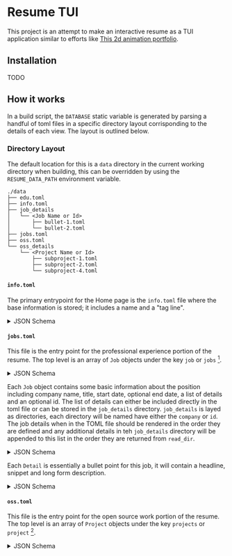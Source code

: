 # Resume TUI

This project is an attempt to make an interactive resume as a TUI application similar to efforts
like [This 2d animation portfolio](https://github.com/JSLegendDev/2d-portfolio-kaboom).

## Installation

TODO

## How it works

In a build script, the `DATABASE` static variable is generated by parsing a handful of toml files
in a specific directory layout corrisponding to the details of each view. The layout is outlined
below.

### Directory Layout

The default location for this is a `data` directory in the current working directory when building,
this can be overridden by using the `RESUME_DATA_PATH` environment variable.

```text
./data
├── edu.toml
├── info.toml
├── job_details
│   └── <Job Name or Id>
│       ├── bullet-1.toml
│       └── bullet-2.toml
├── jobs.toml
├── oss.toml
└── oss_details
    └── <Project Name or Id>
        ├── subproject-1.toml
        ├── subproject-2.toml
        └── subproject-4.toml
```

#### `info.toml`

The primary entrypoint for the Home page is the `info.toml` file where the base information is
stored; it includes a name and a "tag line".

<details>

<summary>JSON Schema</summary>

```json
{
    "title": "Info",
    "description": "Basic information",
    "type": "object",
    "properties": {
        "name": {
            "description": "The name displayed on the Home page.",
            "type": "string",
        },
        "tag_line": {
            "description": "The tagline to display below the name on the Home page.",
            "type": "string"
        }
    }
}
```

</details>

#### `jobs.toml`

This file is the entry point for the professional experience portion of the resume. The top level is
an array of `Job` objects under the key `job` or `jobs` [^1]. 

<details>

<summary>JSON Schema</summary>

```json
{
    "title": "Jobs",
    "description": "List of job details",
    "type": "object",
    "properties": {
        "jobs": {
            "description": "list of jobs",
            "type": "array",
            "items": {
                "type": "Job"
            },
        }
    }
}
```

</details>

Each `Job` object contains some basic information about the position including company name, title,
start date, optional end date, a list of details and an optional id. The list of details can either
be included directly in the toml file or can be stored in the `job_details` directory. `job_details`
is layed as directories, each directory will be named have either the `company` or `id`. The job
details when in the TOML file should be rendered in the order they are defined and any additional
details in teh `job_details` directory will be appended to this list in the order they are returned
from `read_dir`.

<details>

<summary>JSON Schema</summary>

```json
{
    "title": "Job",
    "description": "Overview of each job",
    "type": "object",
    "patternProperties": {
        "id": {
            "description": "An optional unique ID for a job used for file based details when \
            representing multiple jobs at the same company.",
            "type": "string"
        },
        "company": {
            "description": "The name of the company",
            "type": "string"
        },
        "title": {
            "description": "Job title at this company",
            "type": "string"
        },
        "start": {
            "description": "The date this position started",
            "type": "string"
        }
        ,
        "end": {
            "description": "The date this position ended, if not provided it will display 'current'",
            "type": "string"
        },
        "details?": {
            "description": "A list of job details",
            "type": "array",
            "items": {
                "type": "JobDetail"
            },
        }
    },
    "required": [ "company", "title", "start" ]
}
```

</details>

Each `Detail` is essentially a bullet point for this job, it will contain a headline, snippet and
long form description.

<details>

<summary>JSON Schema</summary>

```json
{
    "title": "JobDetail",
    "description": "A highlight from a job",
    "type": "object",
    "properties": {
        "headline": {
            "description": "The headline",
            "type": "string"
        },
        "snippet": {
            "description": "A snippet describing this detail",
            "type": "string"
        },
        "detail": {
            "description": "The long form description, Commonmark markdown can be used to \
            style this content",
            "type": "string"
        }
    }
}
```

</details>

#### `oss.toml`

This file is the entry point for the open source work portion of the resume. The top level is
an array of `Project` objects under the key `projects` or `project` [^1]. 


<details>

<summary>JSON Schema</summary>

```json
{
    "title": "Projects",
    "description": "List of oss projects",
    "type": "object",
    "patternProperties": {
        "projects?": {
            "type": "array",
            "items": {
                "type": "Project"
            },
        }
    }
}
```

</detail>

A `Project` is a recursive data structure for describing open source contribution it contains a
project name, short description, long description and a list of sub projects. This structure
makes it easier to represent GitHub Organizations and their repositories and/or crates
that have workspace crates that deserve additional details.

<details>

<summary>JSON Schema</summary>

```json
{
    "title": "Project",
    "description": "A Project outline",
    "type": "object",
    "properties": {
        "name": {
            "description": "The name of the project",
            "type": "string",
        },
        "short_desc": {
            "description": "A snippet about this project",
            "type": "string"
        },
        "long_desc": {
            "description": "A long form overview of this project, Commonmark markdown can be used \
            to style this content",
            "type": "string"
        },
        "sub_projects": {
            "description": "A list of sub-projects related to this project, this is recursive \
            in nature so these sub projects can also have sub-projects",
            "type": "array",
            "items": {
                "type": "Project"
            }
        }
    },
    "required": ["name", "short_desc", "long_desc"]
}
```

</details>

#### `edu.toml`

This file is the entry point for the open source work portion of the resume. The top level is
an array of `School` objects under the key `schools` or `school` [^1]. 

<details>

<summary>JSON Schema</summary>

```json
{
    "title": "Education",
    "description": "List of school details",
    "type": "object",
    "patternProperties": {
        "schools?": {
            "type": "array"
            "items": {
                "type": "School"
            },
        },
    }
}
```

</detail>

A `School` is a breif description of an educational experience including the name of the institution
a description of the course of study and an optional graduation date.

<details>

<summary>JSON Schema</summary>

```json
{
    "title": "School",
    "description": "Description of schooling",
    "type": "object",
    "properties": {
        "name": {
            "description": "The name of the institution",
            "type": "string"
        },
        "desc": {
            "description": "A description of this course of study",
            "type": "string"
        },
        "graduation_date": {
            "description": "If completed, when that happened",
            "type": "string",
        }
    },
    "required": ["name", "desc"]
}
```

</details>



[^1]: Because toml allows for 2 array syntaxes, array properties have a serde `alias` to allow
  them to be formatted as either an inline array (`<list-name> = []`) or with the `[[<list-name>]]` syntax. I personally
  find it to be more plesent to use the plural name for the former and non-plural for the latter.

